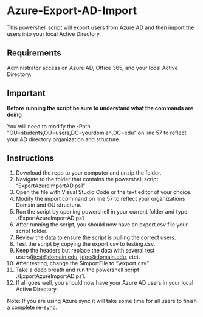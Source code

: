 # Azure-Export-AD-Import
This powershell script will export users from Azure AD and then import the users into your local Active Directory.

## Requirements
Administrator access on Azure AD, Office 365, and your local Active Directory.

## Important
**Before running the script be sure to understand what the commands are doing**

You will need to modify the -Path "OU=students,OU=users,DC=yourdomian,DC=edu" on line 57 to reflect your AD directory organization and structure.

## Instructions
1.	Download the repo to your computer and unzip the folder. 
2.	Navigate to the folder that contains the powershell script “ExportAzureImportAD.ps1”
3.	Open the file with Visual Studio Code or the text editor of your choice.
4.	Modify the import command on line 57 to reflect your organizations Domain and OU structure. 
5.	Run the script by opening powershell in your current folder and type ./ExportAzureImportAD.ps1
6.	After running the script, you should now have an export.csv file your script folder.
7.	Review the data to ensure the script is pulling the correct users.
8.	Test the script by copying the export.csv to testing.csv.
9.	Keep the headers but replace the data with several test users(jtest@domain.edu, jdoe@domain.edu, etc).
10.	After testing, change the $importFile to “\export.csv”
11.	Take a deep breath and run the powershell script ./ExportAzureImportAD.ps1.
12.	If all goes well, you should now have your Azure AD users in your local Active Directory.

Note: If you are using Azure sync it will take some time for all users to finish a complete re-sync.
